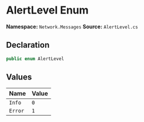 # AlertLevel Enum

**Namespace:** `Network.Messages`
**Source:** `AlertLevel.cs`

## Declaration

```csharp
public enum AlertLevel
```

## Values

| Name | Value |
|------|-------|
| `Info` | `0` |
| `Error` | `1` |

